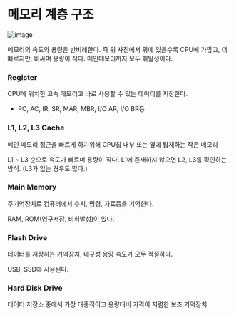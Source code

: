 # 메모리 계층 구조

![image](https://github.com/4k-study/cs/assets/85796588/ba7adde1-ec90-4f31-95b2-581b225a858d)

메모리의 속도와 용량은 반비례한다. 즉 위 사진에서 위에 있을수록 CPU에 가깝고, 더 빠르지만, 비싸며 용량이 적다. 메인메모리까지 모두 휘발성이다.

### Register

CPU에 위치한 고속 메모리고 바로 사용할 수 있는 데이터를 저장한다.

- PC, AC, IR, SR, MAR, MBR, I/O AR, I/O BR등

### L1, L2, L3 Cache

메인 메모리 접근을 빠르게 하기위해 CPU칩 내부 또는 옆에 탑재하는 작은 메모리

L1 ~ L3 순으로 속도가 빠르며 용량이 작다. L1에 존재하지 않으면 L2, L3를 확인하는 방식. (L3가 없는 경우도 많다.)

### Main Memory

주기억장치로 컴퓨터에서 수치, 명령, 자료등을 기억한다.

RAM, ROM(영구저장, 비휘발성)이 있다.

### Flash Drive

데이터를 저장하는 기억장치, 내구성 용량 속도가 모두 적절하다.

USB, SSD에 사용된다.

### Hard Disk Drive

데이터 저장소 중에서 가장 대중적이고 용량대비 가격이 저렴한 보조 기억장치.
